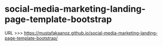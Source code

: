 # social-media-marketing-landing-page-template-bootstrap

URL >>> https://mustafakaanoz.github.io/social-media-marketing-landing-page-template-bootstrap/
